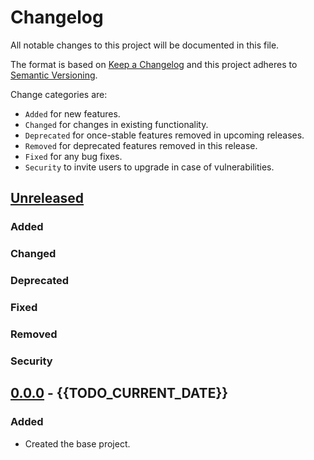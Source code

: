 # Changelog

All notable changes to this project will be documented in this file.

The format is based on [Keep a Changelog](http://keepachangelog.com/en/1.0.0/)
and this project adheres to [Semantic Versioning](http://semver.org/spec/v2.0.0.html).

Change categories are:

* `Added` for new features.
* `Changed` for changes in existing functionality.
* `Deprecated` for once-stable features removed in upcoming releases.
* `Removed` for deprecated features removed in this release.
* `Fixed` for any bug fixes.
* `Security` to invite users to upgrade in case of vulnerabilities.

## [Unreleased]
### Added
### Changed
### Deprecated
### Fixed
### Removed
### Security

## [0.0.0] - {{TODO_CURRENT_DATE}}
### Added
- Created the base project.

[Unreleased]: https://github.com/saibotsivad/{{TODO_REPO_NAME}}/compare/v0.0.0...HEAD
[0.0.1]: https://github.com/saibotsivad/{{TODO_REPO_NAME}}/compare/v0.0.0...v0.0.1
[0.0.0]: https://github.com/saibotsivad/{{TODO_REPO_NAME}}/tree/v0.0.0
